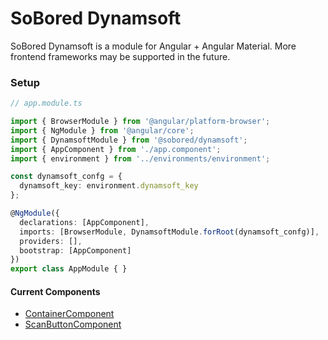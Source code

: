 # SoBored Dynamsoft

SoBored Dynamsoft is a module for Angular + Angular Material. More frontend frameworks may be supported in the future.

### Setup

```typescript
// app.module.ts

import { BrowserModule } from '@angular/platform-browser';
import { NgModule } from '@angular/core';
import { DynamsoftModule } from '@sobored/dynamsoft';
import { AppComponent } from './app.component';
import { environment } from '../environments/environment';

const dynamsoft_confg = {
  dynamsoft_key: environment.dynamsoft_key
};

@NgModule({
  declarations: [AppComponent],
  imports: [BrowserModule, DynamsoftModule.forRoot(dynamsoft_confg)],
  providers: [],
  bootstrap: [AppComponent]
})
export class AppModule { }
```

#### Current Components

- [ContainerComponent](container/README.md)
- [ScanButtonComponent](scan-button/README.md)
